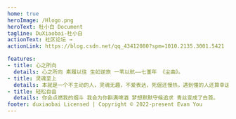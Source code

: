 ```yaml
---
home: true
heroImage: /Hlogo.png
heroText: 杜小白 Document
tagline: DuXiaobai-杜小白
actionText: 社区论坛 →
actionLink: https://blog.csdn.net/qq_43412080?spm=1010.2135.3001.5421

features:
- title: 心之所向
  details: 心之所向 素履以往 生如逆旅 一苇以航——七堇年 《尘曲》。
- title: 灵魂至上
  details: 本就是一个不主动的人，灵魂无趣，不爱表达，死倔还慢热，遇到懂的人还算幸运，遇不到也正常。
- title: 轻松自由
  details: 你会点燃我的烟斗 我会为你斟满啤酒 梦想默默守候追求 青丝变成了白首。
footer: duxiaobai Licensed | Copyright © 2022-present Evan You
---
```

